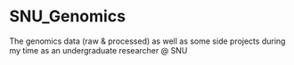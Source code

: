 # SNU_Genomics
The genomics data (raw & processed) as well as some side projects during my time as an undergraduate researcher @ SNU
